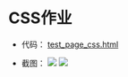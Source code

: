 # CSS作业

* 代码： [test_page_css.html](https://s3.cn-north-1.amazonaws.com.cn/tws-upload/images/1550912613631-55ffec19-6755-4031-a0b5-eac3d098f5ac.html)

* 截图： 
![](https://s3.cn-north-1.amazonaws.com.cn/tws-upload/images/1550912717457-e2d3a673-97fa-4d77-88c3-aa5a6fe89dba.png)
![](https://s3.cn-north-1.amazonaws.com.cn/tws-upload/images/1550912730542-89c5375a-3a05-4723-8c5b-83f19b291d66.png)